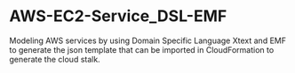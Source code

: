 # AWS-EC2-Service_DSL-EMF
Modeling AWS services by using Domain Specific Language Xtext and EMF to generate the json template that can be imported in CloudFormation  to generate the cloud stalk.
